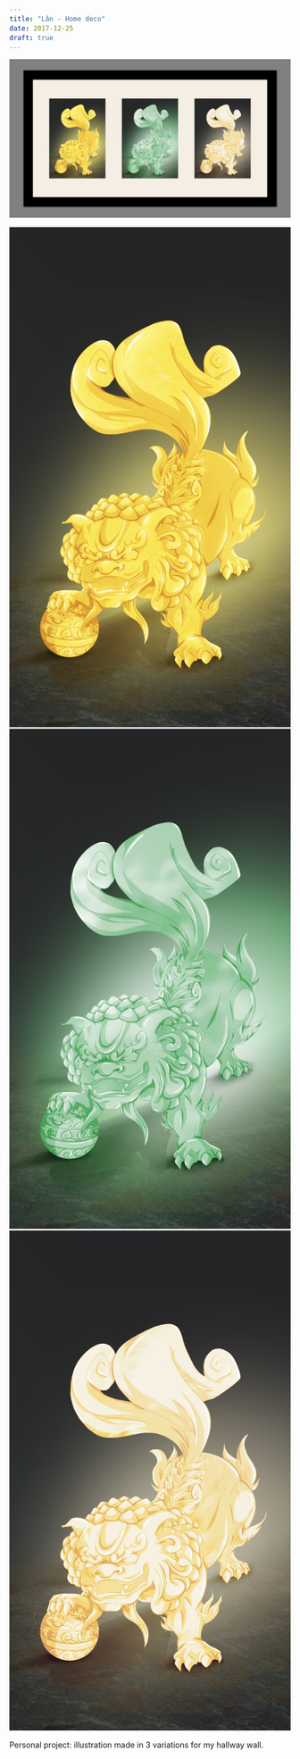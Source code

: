 ```yaml
---
title: "Lân - Home deco"
date: 2017-12-25
draft: true
---
```


![image1](lan-001.jpg)

![image2](lan-002.jpg)
![image3](lan-003.jpg)
![image4](lan-004.jpg)

Personal project: illustration made in 3 variations for my hallway wall.